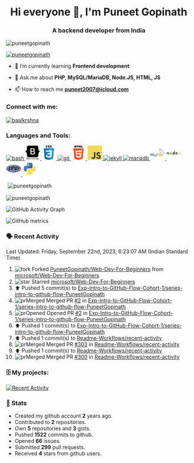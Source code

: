 <h1 align="center">Hi everyone 👋, I'm Puneet Gopinath</h1>
<h3 align="center">A backend developer from India</h3>

<p align="left"> <img src="https://komarev.com/ghpvc/?username=puneetgopinath&label=Profile%20views&color=0e75b6&style=flat" alt="puneetgopinath" /> </p>

<p align="left"> <a href="https://github.com/ryo-ma/github-profile-trophy"><img src="https://github-profile-trophy.vercel.app/?username=puneetgopinath" alt="puneetgopinath" /></a> </p>

- 🌱 I’m currently learning **Frontend development**

- 💬 Ask me about **PHP, MySQL/MariaDB, Node.JS, HTML, JS**

- 📫 How to reach me **puneet2007@icloud.com**

<h3 align="left">Connect with me:</h3>
<p align="left">
<a href="https://dev.to/baalkrshna" target="blank"><img align="center" src="https://cdn.jsdelivr.net/npm/simple-icons@3.0.1/icons/dev-dot-to.svg" alt="baalkrshna" height="30" width="40" /></a>
</p>

<h3 align="left">Languages and Tools:</h3>
<p align="left"> <a href="https://www.gnu.org/software/bash/" target="_blank"> <img src="https://www.vectorlogo.zone/logos/gnu_bash/gnu_bash-icon.svg" alt="bash" width="40" height="40"/> </a> <a href="https://getbootstrap.com" target="_blank"> <img src="https://raw.githubusercontent.com/devicons/devicon/master/icons/bootstrap/bootstrap-plain-wordmark.svg" alt="bootstrap" width="40" height="40"/> </a> <a href="https://www.w3schools.com/css/" target="_blank"> <img src="https://raw.githubusercontent.com/devicons/devicon/master/icons/css3/css3-original-wordmark.svg" alt="css3" width="40" height="40"/> </a> <a href="https://git-scm.com/" target="_blank"> <img src="https://www.vectorlogo.zone/logos/git-scm/git-scm-icon.svg" alt="git" width="40" height="40"/> </a> <a href="https://www.w3.org/html/" target="_blank"> <img src="https://raw.githubusercontent.com/devicons/devicon/master/icons/html5/html5-original-wordmark.svg" alt="html5" width="40" height="40"/> </a> <a href="https://developer.mozilla.org/en-US/docs/Web/JavaScript" target="_blank"> <img src="https://raw.githubusercontent.com/devicons/devicon/master/icons/javascript/javascript-original.svg" alt="javascript" width="40" height="40"/> </a> <a href="https://jekyllrb.com/" target="_blank"> <img src="https://www.vectorlogo.zone/logos/jekyllrb/jekyllrb-icon.svg" alt="jekyll" width="40" height="40"/> </a> <a href="https://mariadb.org/" target="_blank"> <img src="https://www.vectorlogo.zone/logos/mariadb/mariadb-icon.svg" alt="mariadb" width="40" height="40"/> </a> <a href="https://www.mysql.com/" target="_blank"> <img src="https://raw.githubusercontent.com/devicons/devicon/master/icons/mysql/mysql-original-wordmark.svg" alt="mysql" width="40" height="40"/> </a> <a href="https://nodejs.org" target="_blank"> <img src="https://raw.githubusercontent.com/devicons/devicon/master/icons/nodejs/nodejs-original-wordmark.svg" alt="nodejs" width="40" height="40"/> </a> <a href="https://www.php.net" target="_blank"> <img src="https://raw.githubusercontent.com/devicons/devicon/master/icons/php/php-original.svg" alt="php" width="40" height="40"/> </a> <a href="https://www.python.org" target="_blank"> <img src="https://raw.githubusercontent.com/devicons/devicon/master/icons/python/python-original.svg" alt="python" width="40" height="40"/> </a> </p>

<p>&nbsp;<img align="center" src="https://github-readme-stats.vercel.app/api?username=puneetgopinath&show_icons=true&locale=en&theme=dark" alt="puneetgopinath" /></p>

<p><img align="center" src="https://github-readme-streak-stats.herokuapp.com/?user=puneetgopinath&theme=dark" alt="puneetgopinath" /></p>

![GitHub Activity Graph](https://activity-graph.herokuapp.com/graph?username=PuneetGopinath)

![GitHub metrics](https://metrics.lecoq.io/PuneetGopinath)

### 🗣 Recent Activity
<!--RECENT_ACTIVITY:last_update-->
Last Updated: Friday, September 22nd, 2023, 6:23:07 AM (Indian Standard Time)
<!--RECENT_ACTIVITY:last_update_end-->
<!--RECENT_ACTIVITY:start-->
1. ![fork] Forked [PuneetGopinath/Web-Dev-For-Beginners](https://github.com/PuneetGopinath/Web-Dev-For-Beginners) from [microsoft/Web-Dev-For-Beginners](https://github.com/microsoft/Web-Dev-For-Beginners)<br>
2. ![star] Starred [microsoft/Web-Dev-For-Beginners](https://github.com/microsoft/Web-Dev-For-Beginners)<br>
3. ⬆️ Pushed 5 commit(s) to [Exp-Intro-to-GitHub-Flow-Cohort-1/series-intro-to-github-flow-PuneetGopinath](https://github.com/Exp-Intro-to-GitHub-Flow-Cohort-1/series-intro-to-github-flow-PuneetGopinath)<br>
4. ![prMerged] Merged PR [#2](https://github.com/Exp-Intro-to-GitHub-Flow-Cohort-1/series-intro-to-github-flow-PuneetGopinath/pull/2) in [Exp-Intro-to-GitHub-Flow-Cohort-1/series-intro-to-github-flow-PuneetGopinath](https://github.com/Exp-Intro-to-GitHub-Flow-Cohort-1/series-intro-to-github-flow-PuneetGopinath)<br>
5. ![prOpened] Opened PR [#2](https://github.com/Exp-Intro-to-GitHub-Flow-Cohort-1/series-intro-to-github-flow-PuneetGopinath/pull/2) in [Exp-Intro-to-GitHub-Flow-Cohort-1/series-intro-to-github-flow-PuneetGopinath](https://github.com/Exp-Intro-to-GitHub-Flow-Cohort-1/series-intro-to-github-flow-PuneetGopinath)<br>
6. ⬆️ Pushed 1 commit(s) to [Exp-Intro-to-GitHub-Flow-Cohort-1/series-intro-to-github-flow-PuneetGopinath](https://github.com/Exp-Intro-to-GitHub-Flow-Cohort-1/series-intro-to-github-flow-PuneetGopinath)<br>
7. ⬆️ Pushed 1 commit(s) to [Readme-Workflows/recent-activity](https://github.com/Readme-Workflows/recent-activity)<br>
8. ![prMerged] Merged PR [#303](https://github.com/Readme-Workflows/recent-activity/pull/303) in [Readme-Workflows/recent-activity](https://github.com/Readme-Workflows/recent-activity)<br>
9. ⬆️ Pushed 1 commit(s) to [Readme-Workflows/recent-activity](https://github.com/Readme-Workflows/recent-activity)<br>
10. ![prMerged] Merged PR [#300](https://github.com/Readme-Workflows/recent-activity/pull/300) in [Readme-Workflows/recent-activity](https://github.com/Readme-Workflows/recent-activity)<br>
<!--RECENT_ACTIVITY:end-->
### 🗄 My projects:

[![Recent Activity](https://github-readme-stats.vercel.app/api/pin/?username=Readme-Workflows&repo=recent-activity)](https://github.com/Readme-Workflows/recent-activity)

### 🚀 Stats

- Created my github account **2** years ago.
- Contributed to **2** repositories.
- Own **5** repositories and **3** gists.
- Pushed **1522** commits to github.
- Opened **66** issues.
- Submitted **299** pull requests.
- Received **4** stars from github users.

<!-- Badges -->
[issueOpened]: https://cdn.jsdelivr.net/gh/Readme-Workflows/Readme-Icons@main/icons/octicons/IssueOpenedOld.svg
[issueClosed]: https://cdn.jsdelivr.net/gh/Readme-Workflows/Readme-Icons@main/icons/octicons/IssueClosedOld.svg

[prOpened]: https://cdn.jsdelivr.net/gh/Readme-Workflows/Readme-Icons@main/icons/octicons/PullRequestOpened.svg
[prClosed]: https://cdn.jsdelivr.net/gh/Readme-Workflows/Readme-Icons@main/icons/octicons/PullRequestClosed.svg
[prMerged]: https://cdn.jsdelivr.net/gh/Readme-Workflows/Readme-Icons@main/icons/octicons/PullRequestMerged.svg

[comment]: https://cdn.jsdelivr.net/gh/Readme-Workflows/Readme-Icons@main/icons/octicons/Comment.svg

[changesRequested]: https://cdn.jsdelivr.net/gh/Readme-Workflows/Readme-Icons@main/icons/octicons/RequestedChanges.svg
[approved]: https://cdn.jsdelivr.net/gh/Readme-Workflows/Readme-Icons@main/icons/octicons/ApprovedChanges.svg

[repoCreated]: https://cdn.jsdelivr.net/gh/Readme-Workflows/Readme-Icons@main/icons/octicons/Repository.svg
[release]: https://cdn.jsdelivr.net/gh/Readme-Workflows/Readme-Icons@main/icons/octicons/Release.svg
[star]: https://cdn.jsdelivr.net/gh/Readme-Workflows/Readme-Icons@main/icons/octicons/StarredRepository.svg
[wiki]: https://cdn.jsdelivr.net/gh/Readme-Workflows/Readme-Icons@main/icons/octicons/Wiki.svg
[fork]: https://cdn.jsdelivr.net/gh/Readme-Workflows/Readme-Icons@main/icons/octicons/ForkedRepository.svg
[people]: https://cdn.jsdelivr.net/gh/Readme-Workflows/Readme-Icons@main/icons/octicons/People.svg

<!--
**PuneetGopinath/PuneetGopinath** is a ✨ _special_ ✨ repository because its `README.md` (this file) appears on your GitHub profile.

Here are some ideas to get you started:

- 🔭 I’m currently working on ...
- 🌱 I’m currently learning ...
- 👯 I’m looking to collaborate on ...
- 🤔 I’m looking for help with ...
- 💬 Ask me about ...
- 📫 How to reach me: ...
- 😄 Pronouns: ...
- ⚡ Fun fact: ...
-->
